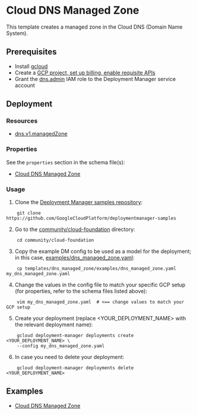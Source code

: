 # Cloud DNS Managed Zone

This template creates a managed zone in the Cloud DNS (Domain Name System).

## Prerequisites

- Install [gcloud](https://cloud.google.com/sdk)
- Create a [GCP project, set up billing, enable requisite APIs](../project/README.md)
- Grant the [dns.admin](https://cloud.google.com/dns/access-control) IAM role to the Deployment Manager service account

## Deployment

### Resources

- [dns.v1.managedZone](https://cloud.google.com/dns/docs/)

### Properties

See the `properties` section in the schema file(s):
- [Cloud DNS Managed Zone](dns_managed_zone.py.schema)

### Usage

1. Clone the [Deployment Manager samples repository](https://github.com/GoogleCloudPlatform/deploymentmanager-samples):

```shell
    git clone https://github.com/GoogleCloudPlatform/deploymentmanager-samples
```

2. Go to the [community/cloud-foundation](../../) directory:

```shell
    cd community/cloud-foundation
```

3. Copy the example DM config to be used as a model for the deployment; in this case, [examples/dns_managed_zone.yaml](examples/dns_managed_zone.yaml):

```shell
    cp templates/dns_managed_zone/examples/dns_managed_zone.yaml my_dns_managed_zone.yaml
```

4. Change the values in the config file to match your specific GCP setup (for properties, refer to the schema files listed above):

```shell
    vim my_dns_managed_zone.yaml  # <== change values to match your GCP setup
```

5. Create your deployment (replace <YOUR_DEPLOYMENT_NAME> with the relevant deployment name):

```shell
    gcloud deployment-manager deployments create <YOUR_DEPLOYMENT_NAME> \
    --config my_dns_managed_zone.yaml
```

6. In case you need to delete your deployment:

```shell
    gcloud deployment-manager deployments delete <YOUR_DEPLOYMENT_NAME>
```

## Examples

- [Cloud DNS Managed Zone](examples/dns_managed_zone.yaml)
